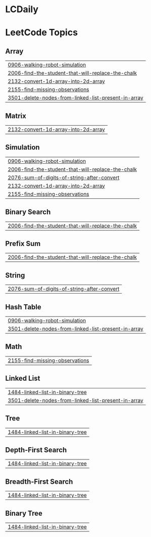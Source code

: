 # LCDaily
<!---LeetCode Topics Start-->
# LeetCode Topics
## Array
|  |
| ------- |
| [0906-walking-robot-simulation](https://github.com/nishkarshpal/LCDaily/tree/master/0906-walking-robot-simulation) |
| [2006-find-the-student-that-will-replace-the-chalk](https://github.com/nishkarshpal/LCDaily/tree/master/2006-find-the-student-that-will-replace-the-chalk) |
| [2132-convert-1d-array-into-2d-array](https://github.com/nishkarshpal/LCDaily/tree/master/2132-convert-1d-array-into-2d-array) |
| [2155-find-missing-observations](https://github.com/nishkarshpal/LCDaily/tree/master/2155-find-missing-observations) |
| [3501-delete-nodes-from-linked-list-present-in-array](https://github.com/nishkarshpal/LCDaily/tree/master/3501-delete-nodes-from-linked-list-present-in-array) |
## Matrix
|  |
| ------- |
| [2132-convert-1d-array-into-2d-array](https://github.com/nishkarshpal/LCDaily/tree/master/2132-convert-1d-array-into-2d-array) |
## Simulation
|  |
| ------- |
| [0906-walking-robot-simulation](https://github.com/nishkarshpal/LCDaily/tree/master/0906-walking-robot-simulation) |
| [2006-find-the-student-that-will-replace-the-chalk](https://github.com/nishkarshpal/LCDaily/tree/master/2006-find-the-student-that-will-replace-the-chalk) |
| [2076-sum-of-digits-of-string-after-convert](https://github.com/nishkarshpal/LCDaily/tree/master/2076-sum-of-digits-of-string-after-convert) |
| [2132-convert-1d-array-into-2d-array](https://github.com/nishkarshpal/LCDaily/tree/master/2132-convert-1d-array-into-2d-array) |
| [2155-find-missing-observations](https://github.com/nishkarshpal/LCDaily/tree/master/2155-find-missing-observations) |
## Binary Search
|  |
| ------- |
| [2006-find-the-student-that-will-replace-the-chalk](https://github.com/nishkarshpal/LCDaily/tree/master/2006-find-the-student-that-will-replace-the-chalk) |
## Prefix Sum
|  |
| ------- |
| [2006-find-the-student-that-will-replace-the-chalk](https://github.com/nishkarshpal/LCDaily/tree/master/2006-find-the-student-that-will-replace-the-chalk) |
## String
|  |
| ------- |
| [2076-sum-of-digits-of-string-after-convert](https://github.com/nishkarshpal/LCDaily/tree/master/2076-sum-of-digits-of-string-after-convert) |
## Hash Table
|  |
| ------- |
| [0906-walking-robot-simulation](https://github.com/nishkarshpal/LCDaily/tree/master/0906-walking-robot-simulation) |
| [3501-delete-nodes-from-linked-list-present-in-array](https://github.com/nishkarshpal/LCDaily/tree/master/3501-delete-nodes-from-linked-list-present-in-array) |
## Math
|  |
| ------- |
| [2155-find-missing-observations](https://github.com/nishkarshpal/LCDaily/tree/master/2155-find-missing-observations) |
## Linked List
|  |
| ------- |
| [1484-linked-list-in-binary-tree](https://github.com/nishkarshpal/LCDaily/tree/master/1484-linked-list-in-binary-tree) |
| [3501-delete-nodes-from-linked-list-present-in-array](https://github.com/nishkarshpal/LCDaily/tree/master/3501-delete-nodes-from-linked-list-present-in-array) |
## Tree
|  |
| ------- |
| [1484-linked-list-in-binary-tree](https://github.com/nishkarshpal/LCDaily/tree/master/1484-linked-list-in-binary-tree) |
## Depth-First Search
|  |
| ------- |
| [1484-linked-list-in-binary-tree](https://github.com/nishkarshpal/LCDaily/tree/master/1484-linked-list-in-binary-tree) |
## Breadth-First Search
|  |
| ------- |
| [1484-linked-list-in-binary-tree](https://github.com/nishkarshpal/LCDaily/tree/master/1484-linked-list-in-binary-tree) |
## Binary Tree
|  |
| ------- |
| [1484-linked-list-in-binary-tree](https://github.com/nishkarshpal/LCDaily/tree/master/1484-linked-list-in-binary-tree) |
<!---LeetCode Topics End-->